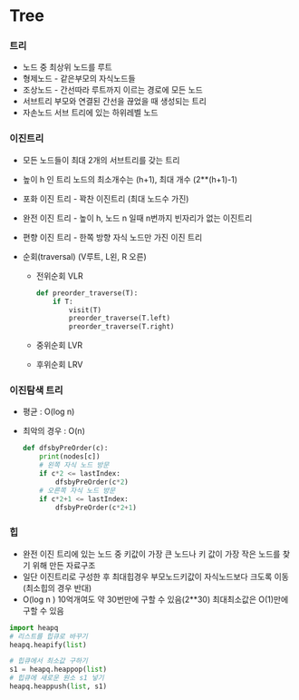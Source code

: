 # Tree

### 트리

- 노드 중 최상위 노드를 루트
- 형제노드 - 같은부모의 자식노드들
- 조상노드 - 간선따라 루트까지 이르는 경로에 모든 노드
- 서브트리 부모와 연결된 간선을 끊었을 때 생성되는 트리
- 자손노드 서브 트리에 있는 하위레벨 노드



### 이진트리

- 모든 노드들이 최대 2개의 서브트리를 갖는 트리

- 높이 h 인 트리 노드의 최소개수는 (h+1), 최대 개수 (2**(h+1)-1)

- 포화 이진 트리 - 꽉찬 이진트리 (최대 노드수 가진)

- 완전 이진 트리 - 높이 h, 노드 n 일때 n번까지 빈자리가 없는 이진트리

- 편향 이진 트리 - 한쪽 방향 자식 노드만 가진 이진 트리

- 순회(traversal) (V루트, L왼, R 오른)

  - 전위순회 VLR 

    ```python
    def preorder_traverse(T):
        if T:
            visit(T)
            preorder_traverse(T.left)
            preorder_traverse(T.right)
    ```

    
  
  - 중위순회 LVR
  
  - 후위순회 LRV

### 이진탐색 트리

- 평균 : O(log n)

- 최악의 경우 : O(n)

  ```python
  def dfsbyPreOrder(c):
      print(nodes[c])
      # 왼쪽 자식 노드 방문
      if c*2 <= lastIndex:
          dfsbyPreOrder(c*2)
      # 오른쪽 자식 노드 방문
      if c*2+1 <= lastIndex:
          dfsbyPreOrder(c*2+1)
  ```

  



### 힙

- 완전 이진 트리에 있는 노드 중 키값이 가장 큰 노드나 키 값이 가장 작은 노드를 찾기 위해 만든 자료구조
- 일단 이진트리로 구성한 후 최대힙경우 부모노드키값이 자식노드보다 크도록 이동 (최소힙의 경우 반대)
- O(log n )  10억개여도 약 30번만에 구할 수 있음(2**30) 최대최소값은 O(1)만에 구할 수 있음

```python
import heapq
# 리스트를 힙큐로 바꾸기
heapq.heapify(list)

# 힙큐에서 최소값 구하기
s1 = heapq.heappop(list)
# 힙큐에 새로운 원소 s1 넣기
heapq.heappush(list, s1)
```

